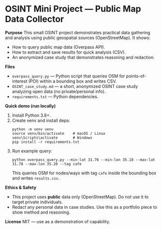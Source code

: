 # OSINT Mini Project — Public Map Data Collector

**Purpose**
This small OSINT project demonstrates practical data gathering and analysis using public geospatial sources (OpenStreetMap). It shows:
- How to query public map data (Overpass API).
- How to extract and save results for quick analysis (CSV).
- An anonymized case study that demonstrates reasoning and redaction.

**Files**
- `overpass_query.py` — Python script that queries OSM for points-of-interest (POI) within a bounding box and writes CSV.
- `OSINT_case_study.md` — a short, anonymized OSINT case study analyzing open data (no private/personal info).
- `requirements.txt` — Python dependencies.

**Quick demo (run locally)**
1. Install Python 3.8+.
2. Create venv and install deps:
   ```
   python -m venv venv
   source venv/bin/activate    # macOS / Linux
   venv\Scripts\activate       # Windows
   pip install -r requirements.txt
   ```
3. Run example query:
   ```
   python overpass_query.py --min-lat 31.76 --min-lon 35.18 --max-lat 31.78 --max-lon 35.20 --tag cafe
   ```
   This queries OSM for nodes/ways with tag `cafe` inside the bounding box and writes `results.csv`.

**Ethics & Safety**
- This project uses **public** data only (OpenStreetMap). Do not use it to target private individuals.
- Redact any personal data in case studies. Use this as a portfolio piece to show method and reasoning.

**License**
MIT — use as a demonstration of capability.
